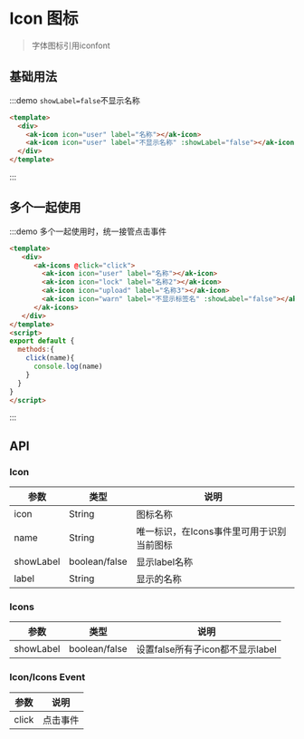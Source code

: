 <!-- Created by 337547038 on 2018/9/7 0007. -->
# Icon 图标
> 字体图标引用iconfont

## 基础用法
:::demo `showLabel=false`不显示名称

```html
<template>
  <div>
    <ak-icon icon="user" label="名称"></ak-icon>
    <ak-icon icon="user" label="不显示名称" :showLabel="false"></ak-icon>
  </div>
</template>
```

:::

## 多个一起使用
:::demo 多个一起使用时，统一接管点击事件

```html
<template>
   <div>
      <ak-icons @click="click">
        <ak-icon icon="user" label="名称"></ak-icon>
        <ak-icon icon="lock" label="名称2"></ak-icon>
        <ak-icon icon="upload" label="名称3"></ak-icon>
        <ak-icon icon="warn" label="不显示标签名" :showLabel="false"></ak-icon>
      </ak-icons>
   </div>
</template>
<script>
export default {
  methods:{
    click(name){
      console.log(name)
    }
  }
}
</script>
```

:::

## API
### Icon
|参数|类型|说明|
|-|-|-|
|icon           | String         |图标名称|
|name           | String         |唯一标识，在Icons事件里可用于识别当前图标|
|showLabel      | boolean/false  |显示label名称|
|label          | String         |显示的名称|

### Icons
|参数|类型|说明|
|-|-|-|
|showLabel      | boolean/false  |设置false所有子icon都不显示label|

### Icon/Icons Event
|参数|说明|
|-|-|
|click           |点击事件|
